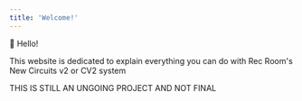 ```yaml
---
title: 'Welcome!'
---
```


:wave: Hello!

This website is dedicated to explain everything you can do with Rec Room's New Circuits v2 or CV2 system

THIS IS STILL AN UNGOING PROJECT AND NOT FINAL
